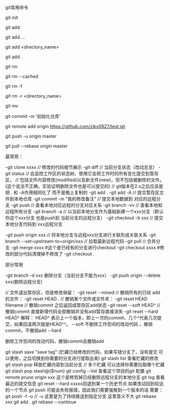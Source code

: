 git常用命令
<!-- 初始化仓库 -->
git init

<!-- 向仓库版本控制系统中添加文件，之后对此文件的修改，将被 Git 记录 -->
git add <filename>
<!-- git add 允许一次添加多个文件 -->
git add <filename1>  <filename2> ...
<!-- git add 可以添加指定目录，目录的添加会自动添加子目录 -->
git add <directory_name>
<!-- 允许添加当前目录下的所有文件 -->
git add .
<!-- 从仓库文件管理系统中移除文件，文件将变为未跟踪状态，之后对此文件的任何修改，Git 将一致忽略,此种方式，不仅将文件状态置为未跟踪，也会从工作目录删除此文件 -->
git rm <filename>
<!-- 将文件状态置为未跟踪，本地保留此文件 -->
git rm --cached <filename>
<!-- 如果文件已经添加到暂存区，则必须使用强制删除 -f -->
git rm -f <filename>
<!-- 可以对目录进行递归删除 -r , 则会删除整个目录下的所有子目录和文件 -->
git rm -r <directory_name>
<!-- 文件重命名 -->
git mv <source> <destination>
<!--相当于三个命令   mv readme.md readme.txt
                    git rm readme.md
                    git add readme.txt
 -->
 
<!-- 提交，备注 -->
git commit -m '初始化仓库' 
<!-- 与远程链接 -->
git remote add origin https://github.com/ziky0827/test.git
<!-- 推送 -->
git push -u origin master
<!-- 拉取远程仓库并于本地仓库合并 -->
git pull --rebase origin master


最常用：
<!-- // 克隆远程代码下来本地 -->
-git clone xxxx
// 修改的代码细节展示
-git diff 
// 当前分支状态（改动总览）
-git status
// 会监控工作区的状态树，使用它会把工作时的所有变化提交到暂存区，
// 包括文件内容修改(modified)以及新文件(new)，但不包括被删除的文件。(这个说法不正确，实验证明删除文件也是可以提交的)
// git版本在2.x之后应该是把 . 和 -A作用相同化了 而不是晚上复制的
-git add .
-git add -A
// 提交暂存区文件到本地仓库
-git commit -m "我的修改备注"
// 提交本地数据到 对应的远程分支
-git push
// 查看本地对应远程的分支对应关系
-git branch -vv 
// 查看本地和远程所有分支
-git branch -a 
// 以当前本地分支作为基础新建一个xxx分支（默认你这个xxx分支 也是push到 当前分支的远程分支）
-git checkout -b xxx 
// 提交本地分支代码到 xxx远程分支

-git push origin xxx 
// 将本地分支与远程xxx分支进行关联形成关联关系
-git branch --set-upstream-to=origin/xxx 
// 拉取最新远程代码
-git pull
// 合并分支
-git merge xxxx
#这个是已经有的分支进行checkout
-git checkout xxxx
#修改的部分代码清理掉不修改了
-git checkout .


部分常用

-git branch -d xxx 删除分支（当前分支不能为xxx）
-git push origin --delete xxx(删除远程分支)

// 文件退出暂存区，但是修改保留：
-git reset --mixed
// 撤销所有的已经 add 的文件：
-git reset HEAD .
// 撤销某个文件或文件夹：
-git reset HEAD  filename
// 撤销commit 之后返回成暂存区add状态
-git reset --soft HEAD^
// 撤销commit 直接新增代码全部撤销并没有add暂存直接消失
-git reset --hard HEAD^
解释：
HEAD^ 表示上一个版本，即上一次的commit，几个^代表几次提交，如果回滚两次就是HEAD^^。
--soft
不删除工作空间的改动代码 ，撤销commit，不撤销add
--hard

删除工作空间的改动代码，撤销commit且撤销add

git stash save "save tag" (贮藏已经修改的代码，如果写错分支了，没有提交 可以使用，之后切换到你需要的分支进行提取出来)
git stash list 查看贮藏的修改
git stash pop 释放贮藏内容到当前分支
// 多个贮藏 可以选择你需要拉取哪个贮藏
git stash pop stash@{$num}
git config --list 查看这个项目的git 配置
git remote prune origin xxx 这个是修剪掉已经删除远程分支的本地分支
git log 查看最近的提交信息
git reset --hard xxxxx回退到某一个历史节点
如果改动回到较远的一个节点 git push 可能会失败报错，因此我们需要强推到一个版本的话 需要：
git push -f -u // -u 这里是为了持续推送到指定分支 这里意义不大
git rebase xxx
git add .
git rebase --continue